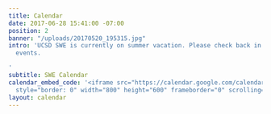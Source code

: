 ```yaml
---
title: Calendar
date: 2017-06-28 15:41:00 -07:00
position: 2
banner: "/uploads/20170520_195315.jpg"
intro: 'UCSD SWE is currently on summer vacation. Please check back in Fall to find
  events.

'
subtitle: SWE Calendar
calendar_embed_code: '<iframe src="https://calendar.google.com/calendar/embed?src=ucsd.edu_irl0icqo4fm5g2qpbueqf4mp34%40group.calendar.google.com&ctz=America%2FLos_Angeles"
  style="border: 0" width="800" height="600" frameborder="0" scrolling="no"></iframe>'
layout: calendar
---
```


